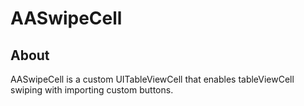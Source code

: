 # AASwipeCell

## About 

AASwipeCell is a custom UITableViewCell that enables tableViewCell swiping with importing custom buttons.
